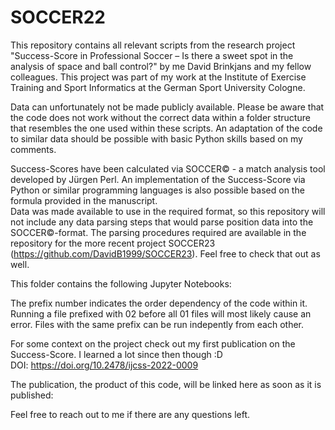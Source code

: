 # SOCCER22
This repository contains all relevant scripts from the research project "Success-Score in Professional Soccer – Is there a sweet spot in the analysis of space and ball control?" by me David Brinkjans and my fellow colleagues. This project was part of my work at the Institute of Exercise Training and Sport Informatics at the German Sport University Cologne. <br>

Data can unfortunately not be made publicly available. Please be aware that the code does not work without the correct data within a folder structure that resembles the one used within these scripts. An adaptation of the code to similar data should be possible with basic Python skills based on my comments. <br>

Success-Scores have been calculated via SOCCER© - a match analysis tool developed by Jürgen Perl. An implementation of the Success-Score via Python or similar programming languages is also possible based on the formula provided in the manuscript. <br>
Data was made available to use in the required format, so this repository will not include any data parsing steps that would parse position data into the SOCCER©-format. The parsing procedures required are available in the repository for the more recent project SOCCER23 (https://github.com/DavidB1999/SOCCER23). Feel free to check that out as well. <br>


This folder contains the following Jupyter Notebooks: <br>






The prefix number indicates the order dependency of the code within it. Running a file prefixed with 02 before all 01 files will most likely cause an error. Files with the same prefix can be run indepently from each other. <br>

For some context on the project check out my first publication on the Success-Score. I learned a lot since then though :D <br>
DOI: https://doi.org/10.2478/ijcss-2022-0009 <br>

The publication, the product of this code, will be linked here as soon as it is published: 


Feel free to reach out to me if there are any questions left. <br>
